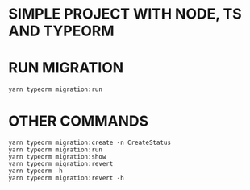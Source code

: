 # SIMPLE PROJECT WITH NODE, TS AND TYPEORM

# RUN MIGRATION
```bash=1
yarn typeorm migration:run
```

# OTHER COMMANDS

```bash=1
yarn typeorm migration:create -n CreateStatus
yarn typeorm migration:run
yarn typeorm migration:show
yarn typeorm migration:revert
yarn typeorm -h
yarn typeorm migration:revert -h
```
